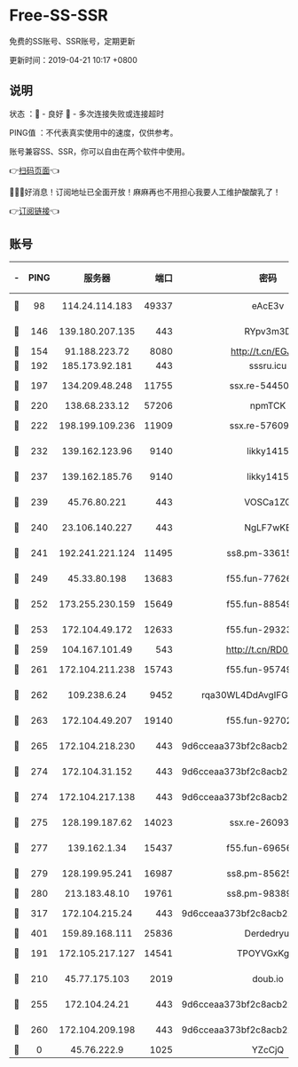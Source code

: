 # Free-SS-SSR

免费的SS账号、SSR账号，定期更新

更新时间：2019-04-21 10:17 +0800

## 说明

状态     ：🙂 - 良好 🙁 - 多次连接失败或连接超时

PING值   ：不代表真实使用中的速度，仅供参考。

账号兼容SS、SSR，你可以自由在两个软件中使用。

👉[扫码页面](https://liesauer.github.io/Free-SS-SSR/)👈

🎉🎉🎉好消息！订阅地址已全面开放！麻麻再也不用担心我要人工维护酸酸乳了！

👉[订阅链接](https://www.liesauer.net/yogurt/subscribe?ACCESS_TOKEN=DAYxR3mMaZAsaqUb)👈

## 账号

|-|PING|服务器|端口|密码|加密方式|区域|
|:----:|:----:|:-----:|-----:|:----:|:----:|:----:|
|🙂|98|114.24.114.183|49337|eAcE3v|chacha20-ietf|TW|
|🙂|146|139.180.207.135|443|RYpv3m3D|aes-256-cfb|JP|
|🙂|154|91.188.223.72|8080|http://t.cn/EGJIyrl|rc4-md5|RU|
|🙂|192|185.173.92.181|443|sssru.icu|rc4-md5|RU|
|🙂|197|134.209.48.248|11755|ssx.re-54450918|aes-256-cfb|US|
|🙂|220|138.68.233.12|57206|npmTCK|rc4-md5|US|
|🙂|222|198.199.109.236|11909|ssx.re-57609890|aes-256-cfb|US|
|🙂|232|139.162.123.96|9140|likky1415|aes-256-cfb|JP|
|🙂|237|139.162.185.76|9140|likky1415|aes-256-cfb|DE|
|🙂|239|45.76.80.221|443|VOSCa1ZG|aes-256-cfb|DE|
|🙂|240|23.106.140.227|443|NgLF7wKB|aes-256-cfb|US|
|🙂|241|192.241.221.124|11495|ss8.pm-33615619|aes-256-cfb|US|
|🙂|249|45.33.80.198|13683|f55.fun-77626498|aes-256-cfb|US|
|🙂|252|173.255.230.159|15649|f55.fun-88549751|aes-256-cfb|US|
|🙂|253|172.104.49.172|12633|f55.fun-29323678|aes-256-cfb|SG|
|🙂|259|104.167.101.49|543|http://t.cn/RD0D7sx|rc4-md5|CA|
|🙂|261|172.104.211.238|15743|f55.fun-95749894|aes-256-cfb|US|
|🙂|262|109.238.6.24|9452|rqa30WL4DdAvgIFG6Fs3znzTa|aes-256-cfb|FR|
|🙂|263|172.104.49.207|19140|f55.fun-92702028|aes-256-cfb|SG|
|🙂|265|172.104.218.230|443|9d6cceaa373bf2c8acb22e60b6a58be6|aes-256-cfb|US|
|🙂|274|172.104.31.152|443|9d6cceaa373bf2c8acb22e60b6a58be6|aes-256-cfb|US|
|🙂|274|172.104.217.138|443|9d6cceaa373bf2c8acb22e60b6a58be6|aes-256-cfb|US|
|🙂|275|128.199.187.62|14023|ssx.re-26093791|aes-256-cfb|SG|
|🙂|277|139.162.1.34|15437|f55.fun-69656616|aes-256-cfb|SG|
|🙂|279|128.199.95.241|16987|ss8.pm-85625063|aes-256-cfb|SG|
|🙂|280|213.183.48.10|19761|ss8.pm-98389702|rc4-md5|RU|
|🙂|317|172.104.215.24|443|9d6cceaa373bf2c8acb22e60b6a58be6|aes-256-cfb|US|
|🙂|401|159.89.168.111|25836|Derdedryuj|chacha20|IN|
|🙂|191|172.105.217.127|14541|TPOYVGxKglpi|aes-256-cfb|JP|
|🙂|210|45.77.175.103|2019|doub.io|aes-128-ctr|SG|
|🙂|255|172.104.24.21|443|9d6cceaa373bf2c8acb22e60b6a58be6|aes-256-cfb|US|
|🙂|260|172.104.209.198|443|9d6cceaa373bf2c8acb22e60b6a58be6|aes-256-cfb|US|
|🙁|0|45.76.222.9|1025|YZcCjQ|rc4-md5|JP|
